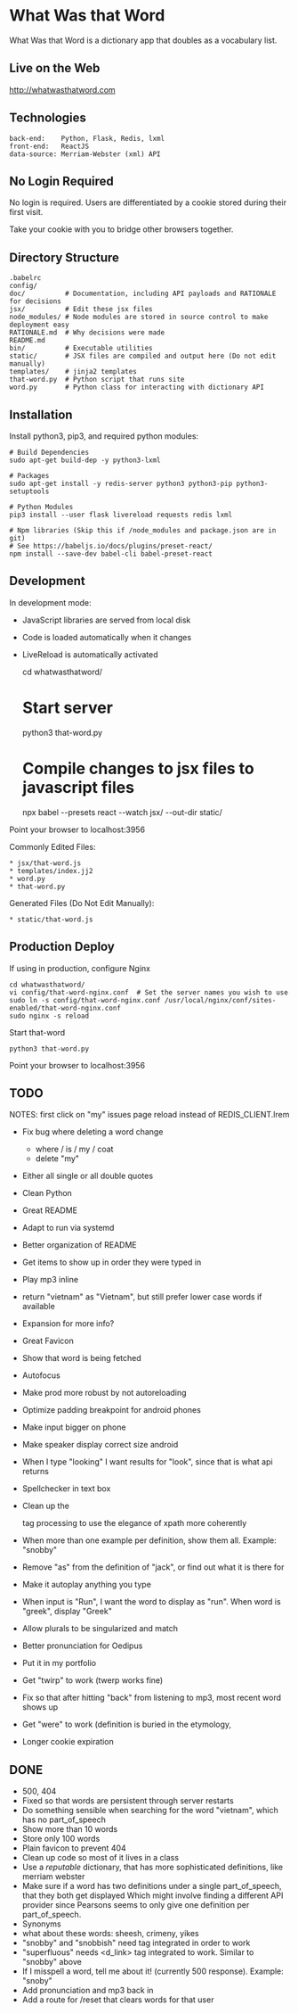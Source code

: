 What Was that Word
==================

What Was that Word is a dictionary app that doubles as a vocabulary list.


Live on the Web
---------------

http://whatwasthatword.com


Technologies
------------

    back-end:    Python, Flask, Redis, lxml
    front-end:   ReactJS
    data-source: Merriam-Webster (xml) API


No Login Required
-----------------

No login is required. Users are differentiated by a cookie stored during their first visit.

Take your cookie with you to bridge other browsers together.


Directory Structure
-------------------

    .babelrc
    config/
    doc/          # Documentation, including API payloads and RATIONALE for decisions
    jsx/          # Edit these jsx files
    node_modules/ # Node modules are stored in source control to make deployment easy
    RATIONALE.md  # Why decisions were made
    README.md
    bin/          # Executable utilities
    static/       # JSX files are compiled and output here (Do not edit manually)
    templates/    # jinja2 templates
    that-word.py  # Python script that runs site
    word.py       # Python class for interacting with dictionary API


Installation
------------

Install python3, pip3, and required python modules:

    # Build Dependencies
    sudo apt-get build-dep -y python3-lxml

    # Packages
    sudo apt-get install -y redis-server python3 python3-pip python3-setuptools

    # Python Modules
    pip3 install --user flask livereload requests redis lxml

    # Npm libraries (Skip this if /node_modules and package.json are in git)
    # See https://babeljs.io/docs/plugins/preset-react/
    npm install --save-dev babel-cli babel-preset-react





Development
-----------



In development mode:

  * JavaScript libraries are served from local disk
  * Code is loaded automatically when it changes
  * LiveReload is automatically activated

    cd whatwasthatword/

    # Start server
    python3 that-word.py

    # Compile changes to jsx files to javascript files
    npx babel --presets react --watch jsx/ --out-dir static/

Point your browser to localhost:3956


Commonly Edited Files:

    * jsx/that-word.js
    * templates/index.jj2
    * word.py
    * that-word.py

Generated Files (Do Not Edit Manually):

    * static/that-word.js


Production Deploy
-----------------

If using in production, configure Nginx

    cd whatwasthatword/
    vi config/that-word-nginx.conf  # Set the server names you wish to use
    sudo ln -s config/that-word-nginx.conf /usr/local/nginx/conf/sites-enabled/that-word-nginx.conf
    sudo nginx -s reload

Start that-word

    python3 that-word.py

Point your browser to localhost:3956


TODO
----

  NOTES:  first click on "my" issues page reload instead of REDIS_CLIENT.lrem
  * Fix bug where deleting a word change
    - where / is / my / coat
    - delete "my"
  * Either all single or all double quotes


  * Clean Python
  * Great README
  * Adapt to run via systemd
  * Better organization of README
  * Get items to show up in order they were typed in


  * Play mp3 inline
  * return "vietnam" as "Vietnam", but still prefer lower case words if available
  * Expansion for more info?
  * Great Favicon
  * Show that word is being fetched
  * Autofocus
  * Make prod more robust by not autoreloading
  * Optimize padding breakpoint for android phones
  * Make input bigger on phone
  * Make speaker display correct size android
  * When I type "looking" I want results for "look", since that is what api returns
  * Spellchecker in text box
  * Clean up the <dt> tag processing to use the elegance of xpath more coherently
  * When more than one example per definition, show them all. Example: "snobby"
  * Remove "as" from the definition of "jack", or find out what it is there for
  * Make it autoplay anything you type
  * When input is "Run", I want the word to display as "run". When word is "greek", display "Greek"
  * Allow plurals to be singularized and match
  * Better pronunciation for Oedipus
  * Put it in my portfolio
  * Get "twirp" to work (twerp works fine)
  * Fix so that after hitting "back" from listening to mp3, most recent word shows up
  * Get "were" to work (definition is buried in the etymology,
  * Longer cookie expiration

DONE
----
  * 500, 404
  * Fixed so that words are persistent through server restarts
  * Do something sensible when searching for the word "vietnam", which has no part_of_speech
  * Show more than 10 words
  * Store only 100 words
  * Plain favicon to prevent 404
  * Clean up code so most of it lives in a class
  * Use a *reputable* dictionary, that has more sophisticated definitions, like merriam webster
  * Make sure if a word has two definitions under a single part_of_speech, that they both get displayed
    Which might involve finding a different API provider since Pearsons seems to only give one definition
    per part_of_speech.
  * Synonyms
  * what about these words: sheesh, crimeny, yikes
  * "snobby" and "snobbish" need <fw> tag integrated in order to work
  * "superfluous" needs <d_link> tag integrated to work. Similar to "snobby" above
  * If I misspell a word, tell me about it! (currently 500 response). Example: "snoby"
  * Add pronunciation and mp3 back in
  * Add a route for /reset that clears words for that user
